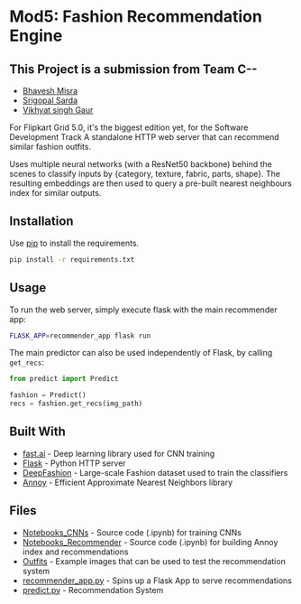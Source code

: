 # Mod5: Fashion Recommendation Engine

## This Project is a submission from Team C-- 
* [Bhavesh Misra](https://github.com/Zekrom-7780)
* [Srigopal Sarda](https://github.com/Srigopalsarda)
* [Vikhyat singh Gaur](https://github.com/vikhyatsinghgaur)

For Flipkart Grid 5.0, it's the biggest edition yet, for the Software Development Track 
A standalone HTTP web server that can recommend similar fashion outfits.

Uses multiple neural networks (with a ResNet50 backbone) behind the scenes to classify inputs by {category, texture, fabric, parts, shape}. The resulting embeddings are then used to query a pre-built nearest neighbours index for similar outputs.

## Installation

Use [pip](https://pip.pypa.io/en/stable/) to install the requirements.

```bash
pip install -r requirements.txt
```

## Usage

To run the web server, simply execute flask with the main recommender app:

```sh
FLASK_APP=recommender_app flask run
```

The main predictor can also be used independently of Flask, by calling `get_recs`:

```python
from predict import Predict

fashion = Predict()
recs = fashion.get_recs(img_path)
```

## Built With

* [fast.ai](https://www.fast.ai/) - Deep learning library used for CNN training
* [Flask](http://flask.pocoo.org/) - Python HTTP server
* [DeepFashion](http://mmlab.ie.cuhk.edu.hk/projects/DeepFashion/AttributePrediction.html) - Large-scale Fashion dataset used to train the classifiers
* [Annoy](https://github.com/spotify/annoy) - Efficient Approximate Nearest Neighbors library

## Files
* [Notebooks_CNNs](https://github.com/MsJacksonIYN/Mod5_FashionRecommendations/tree/master/Notebooks_CNNs) - Source code (.ipynb) for training CNNs
* [Notebooks_Recommender](https://github.com/MsJacksonIYN/Mod5_FashionRecommendations/tree/master/Notebooks_Recommender) - Source code (.ipynb) for building Annoy index and recommendations
* [Outfits](https://github.com/MsJacksonIYN/Mod5_FashionRecommendations/tree/master/Outfits) - Example images that can be used to test the recommendation system 
* [recommender_app.py](https://github.com/MsJacksonIYN/Mod5_FashionRecommendations/blob/master/recommender_app.py) - Spins up a Flask App to serve recommendations 
* [predict.py](https://github.com/MsJacksonIYN/Mod5_FashionRecommendations/blob/master/predict.py) - Recommendation System

